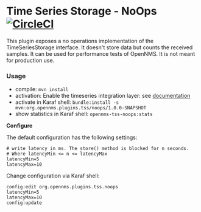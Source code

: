 # Time Series Storage - NoOps [![CircleCI](https://circleci.com/gh/opennms-forge/opennms-tss-plugin-noops.svg?style=svg)](https://circleci.com/gh/opennms-forge/opennms-tss-plugin-noops)

This plugin exposes a no operations implementation of the TimeSeriesStorage interface.
It doesn't store data but counts the received samples.
It can be used for performance tests of OpenNMS.
It is not meant for production use.

### Usage
* compile: ``mvn install``
* activation: Enable the timeseries integration layer: see [documentation](https://docs.opennms.org/opennms/releases/26.1.0/guide-admin/guide-admin.html#ga-opennms-operation-timeseries)
* activate in Karaf shell: ``bundle:install -s mvn:org.opennms.plugins.tss/noops/1.0.0-SNAPSHOT``
* show statistics in Karaf shell: ``opennms-tss-noops:stats``

**Configure**

The default configuration has the following settings:
```
# write latency in ms. The store() method is blocked for n seconds.
# Where latencyMin <= n <= latencyMax 
latencyMin=5
latencyMax=10
```

Change configuration via Karaf shell:
```
config:edit org.opennms.plugins.tss.noops
latencyMin=5
latencyMax=10
config:update
```

  
 



